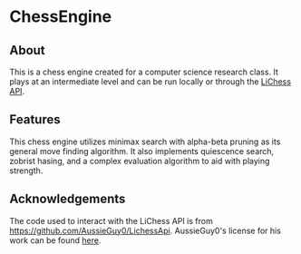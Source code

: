# ChessEngine

## About

This is a chess engine created for a computer science research class. It plays at an intermediate level and can be run locally or through the [LiChess API](https://lichess.org/api).

## Features

This chess engine utilizes minimax search with alpha-beta pruning as its general move finding algorithm. It also implements quiescence search, zobrist hasing, and a complex evaluation algorithm to aid with playing strength.

## Acknowledgements

The code used to interact with the LiChess API is from https://github.com/AussieGuy0/LichessApi. AussieGuy0's license for his work can be found [here](https://github.com/AussieGuy0/LichessApi/blob/master/LICENSE).

